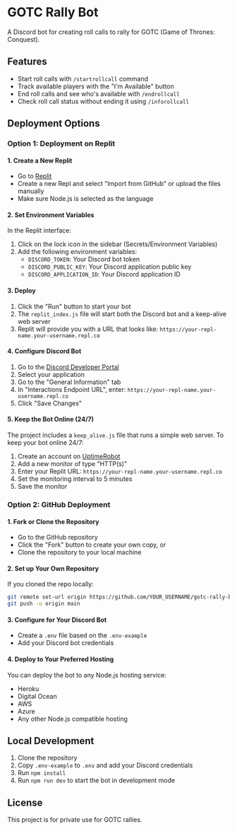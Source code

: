 # GOTC Rally Bot

A Discord bot for creating roll calls to rally for GOTC (Game of Thrones: Conquest).

## Features

- Start roll calls with `/startrollcall` command
- Track available players with the "I'm Available" button
- End roll calls and see who's available with `/endrollcall`
- Check roll call status without ending it using `/inforollcall`

## Deployment Options

### Option 1: Deployment on Replit

#### 1. Create a New Replit

- Go to [Replit](https://replit.com/)
- Create a new Repl and select "Import from GitHub" or upload the files manually
- Make sure Node.js is selected as the language

#### 2. Set Environment Variables

In the Replit interface:
1. Click on the lock icon in the sidebar (Secrets/Environment Variables)
2. Add the following environment variables:
   - `DISCORD_TOKEN`: Your Discord bot token
   - `DISCORD_PUBLIC_KEY`: Your Discord application public key 
   - `DISCORD_APPLICATION_ID`: Your Discord application ID

#### 3. Deploy

1. Click the "Run" button to start your bot
2. The `replit_index.js` file will start both the Discord bot and a keep-alive web server
3. Replit will provide you with a URL that looks like: `https://your-repl-name.your-username.repl.co`

#### 4. Configure Discord Bot

1. Go to the [Discord Developer Portal](https://discord.com/developers/applications)
2. Select your application
3. Go to the "General Information" tab
4. In "Interactions Endpoint URL", enter: `https://your-repl-name.your-username.repl.co`
5. Click "Save Changes"

#### 5. Keep the Bot Online (24/7)

The project includes a `keep_alive.js` file that runs a simple web server. To keep your bot online 24/7:

1. Create an account on [UptimeRobot](https://uptimerobot.com/)
2. Add a new monitor of type "HTTP(s)"
3. Enter your Replit URL: `https://your-repl-name.your-username.repl.co`
4. Set the monitoring interval to 5 minutes
5. Save the monitor

### Option 2: GitHub Deployment

#### 1. Fork or Clone the Repository
- Go to the GitHub repository
- Click the "Fork" button to create your own copy, or
- Clone the repository to your local machine

#### 2. Set up Your Own Repository
If you cloned the repo locally:
```bash
git remote set-url origin https://github.com/YOUR_USERNAME/gotc-rally-bot.git
git push -u origin main
```

#### 3. Configure for Your Discord Bot
- Create a `.env` file based on the `.env-example`
- Add your Discord bot credentials

#### 4. Deploy to Your Preferred Hosting
You can deploy the bot to any Node.js hosting service:
- Heroku
- Digital Ocean
- AWS
- Azure
- Any other Node.js compatible hosting

## Local Development

1. Clone the repository
2. Copy `.env-example` to `.env` and add your Discord credentials
3. Run `npm install`
4. Run `npm run dev` to start the bot in development mode

## License

This project is for private use for GOTC rallies. 